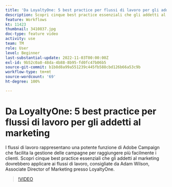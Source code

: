 ```yaml
---
title: 'Da LoyaltyOne: 5 best practice per flussi di lavoro per gli addetti al marketing'
description: Scopri cinque best practice essenziali che gli addetti al marketing dovrebbero applicare ai flussi di lavoro, consigliate da Adam Wilson, Associate Director of Marketing presso LoyaltyOne.
feature: Workflows
kt: 11423
thumbnail: 3410837.jpg
doc-type: feature video
activity: use
team: TM
role: User
level: Beginner
last-substantial-update: 2022-11-03T00:00:00Z
exl-id: 9b52c0a8-48da-4b88-8b95-fd0fc47b06b5
source-git-commit: b1b8d8a99a551239c445fb588cbd126b66a53c9b
workflow-type: tm+mt
source-wordcount: '69'
ht-degree: 100%

---
```


# Da LoyaltyOne: 5 best practice per flussi di lavoro per gli addetti al marketing

I flussi di lavoro rappresentano una potente funzione di Adobe Campaign che facilita la gestione delle campagne per raggiungere più facilmente i clienti. Scopri cinque best practice essenziali che gli addetti al marketing dovrebbero applicare ai flussi di lavoro, consigliate da Adam Wilson, Associate Director of Marketing presso LoyaltyOne.

>[!VIDEO](https://video.tv.adobe.com/v/3410837?quality=12&learn=on)
